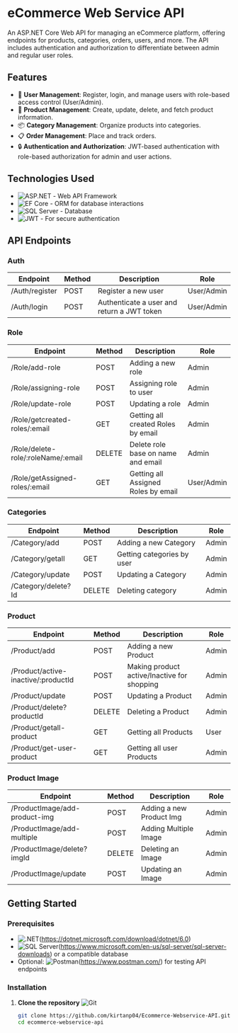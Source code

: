 ﻿# eCommerce Web Service API

An ASP.NET Core Web API for managing an eCommerce platform, offering endpoints for products, categories, orders, users, and more. The API includes authentication and authorization to differentiate between admin and regular user roles.

## Features

- 👤 **User Management**: Register, login, and manage users with role-based access control (User/Admin).
- 🛒 **Product Management**: Create, update, delete, and fetch product information.
- 📦 **Category Management**: Organize products into categories.
- 📋 **Order Management**: Place and track orders.
- 🔒 **Authentication and Authorization**: JWT-based authentication with role-based authorization for admin and user actions.

## Technologies Used

- ![ASP.NET](https://img.shields.io/badge/ASP.NET%20Core-512BD4?logo=dotnet&logoColor=white) - Web API Framework 
- ![EF Core](https://img.shields.io/badge/Entity%20Framework%20Core-7A3B9A?logo=dotnet&logoColor=white) - ORM for database interactions 
- ![SQL Server](https://img.shields.io/badge/SQL%20Server-CC2927?logo=microsoftsqlserver&logoColor=white) - Database 
- ![JWT](https://img.shields.io/badge/JWT-000000?logo=json-web-tokens&logoColor=white) - For secure authentication 

## API Endpoints

### Auth

| **Endpoint**           | **Method** | **Description**                                    | **Role**    |
|------------------------|------------|----------------------------------------------------|-------------|
| /Auth/register         | POST       | Register a new user                                | User/Admin  |
| /Auth/login			 | POST       | Authenticate a user and return a JWT token         | User/Admin  |

### Role

| **Endpoint**                       | **Method**   | **Description**                          | **Role**    |
|------------------------------------|--------------|------------------------------------------|-------------|
| /Role/add-role                     | POST         | Adding a new role                        | Admin       |
| /Role/assigning-role	             | POST         | Assigning role to user                   | Admin       |
| /Role/update-role                  | POST         | Updating a role                          | Admin       |
| /Role/getcreated-roles/:email	     | GET          | Getting all created Roles by email       | Admin       |
| /Role/delete-role/:roleName/:email | DELETE       | Delete role base on name and email       | Admin       |
| /Role/getAssigned-roles/:email	 | GET          | Getting all Assigned Roles by email      | User/Admin  |  

### Categories

| **Endpoint**                       | **Method**   | **Description**                          | **Role**    |
|------------------------------------|--------------|------------------------------------------|-------------|
| /Category/add                      | POST         | Adding a new Category                    | Admin       |
| /Category/getall	                 | GET          | Getting categories by user               | Admin       |
| /Category/update                   | POST         | Updating a Category                      | Admin       |
| /Category/delete?Id	             | DELETE       | Deleting category                        | Admin       |

### Product

| **Endpoint**                          | **Method**   | **Description**                              | **Role**    |
|---------------------------------------|--------------|----------------------------------------------|-------------|
| /Product/add                          | POST         | Adding a new Product                         | Admin       |
| /Product/active-inactive/:productId	| POST         | Making product active/Inactive for shopping  | Admin       |
| /Product/update                       | POST         | Updating a Product                           | Admin       |
| /Product/delete?productId	            | DELETE       | Deleting a Product                           | Admin       |
| /Product/getall-product				| GET		   | Getting all Products                         | User        |
| /Product/get-user-product				| GET		   | Getting all user Products                    | Admin       |

### Product Image

| **Endpoint**                          | **Method**   | **Description**                              | **Role**    |
|---------------------------------------|--------------|----------------------------------------------|-------------|
| /ProductImage/add-product-img         | POST         | Adding a new Product Img                     | Admin       |
| /ProductImage/add-multiple	        | POST         | Adding Multiple Image                        | Admin       |
| /ProductImage/delete?imgId            | DELETE       | Deleting an Image                            | Admin       |
| /ProductImage/update					| POST			| Updating an Image                           | Admin       |



## Getting Started

### Prerequisites

- ![.NET](https://img.shields.io/badge/.NET-5C2D8A?logo=.net&logoColor=white)(https://dotnet.microsoft.com/download/dotnet/6.0) 
- ![SQL Server](https://img.shields.io/badge/SQL%20Server-CC2927?logo=microsoftsqlserver&logoColor=white)(https://www.microsoft.com/en-us/sql-server/sql-server-downloads) or a compatible database 
- Optional: ![Postman](https://img.shields.io/badge/Postman-FF6C37?logo=postman&logoColor=white)(https://www.postman.com/) for testing API endpoints 

### Installation

1. **Clone the repository** ![Git](https://img.shields.io/badge/Git-F05032?logo=git&logoColor=white)

   ```bash
   git clone https://github.com/kirtanp04/Ecommerce-Webservice-API.git
   cd ecommerce-webservice-api
